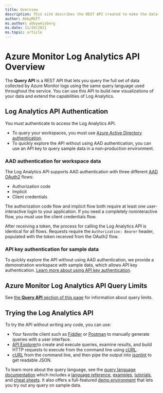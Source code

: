 ```yaml
---
title: Overview
description: This site describes the REST API created to make the data collected by Azure Log Analytics easily available.
author: AbbyMSFT
ms.author: abbyweisberg
ms.date: 11/29/2021
ms.topic: article
---
```

# Azure Monitor Log Analytics API Overview

The **Query API** is a REST API that lets you query the full set of data collected by Azure Monitor logs using the same query language used throughout the service. You can use this API to build new visualizations of your data and extend the capabilities of Log Analytics.

## Log Analytics API Authentication

You must authenticate to access the Log Analytics API. 
- To query your workspaces, you must use [Azure Active Directory authentication](https://azure.microsoft.com/documentation/articles/active-directory-whatis/).
- To quickly explore the API without using AAD authentication, you can use an API key to query sample data in a non-production environment.

### AAD authentication for workspace data

The Log Analytics API supports AAD authentication with three different [AAD OAuth2](/azure/active-directory/develop/active-directory-protocols-oauth-code) flows:
- Authorization code
- Implicit
- Client credentials 

The authorization code flow and implicit flow both require at least one user-interactive login to your application. If you need a completely noninteractive flow, you must use the client credentials flow.

After receiving a token, the process for calling the Log Analytics API is identical for all flows. Requests require the `Authorization: Bearer` header, populated with the token received from the OAuth2 flow.

### API key authentication for sample data

To quickly explore the API without using AAD authentication, we provide a demonstration workspace with sample data, which allows API key authentication. [Learn more about using API key authentication](api-keys.md).

## Azure Monitor Log Analytics API Query Limits
See [the **Query API** section of this page](../../service-limits.md) for information about query limits.
## Trying the Log Analytics API

To try the API without writing any code, you can use:
  - Your favorite client such as [Fiddler](https://www.telerik.com/fiddler) or [Postman](https://www.getpostman.com/) to manually generate queries with a user interface.
  - [API Explorer](https://dev.loganalytics.io/apiexplorer/query)to create and execute queries, examine results, and build HTTP requests to execute from the command line using [cURL](https://curl.haxx.se/).
  - [cURL](https://curl.haxx.se/) from the command line, and then pipe the output into [jsonlint](https://github.com/zaach/jsonlint) to get readable JSON. 

To learn more about the query language, see the [query language documentation](https://docs.loganalytics.io/) which includes a [language reference](https://docs.loganalytics.io/docs/Language-Reference), [examples](https://docs.loganalytics.io/docs/Examples), [tutorials](https://docs.loganalytics.io/docs/Learn/Tutorials/Date-and-time-operations), and [cheat sheets](https://docs.loganalytics.io/docs/Learn/References/Legacy-to-new-to-Azure-Log-Analytics-Language). It also offers a full-featured [demo environment](https://portal.loganalytics.io/demo) that lets you try out any query on sample data.